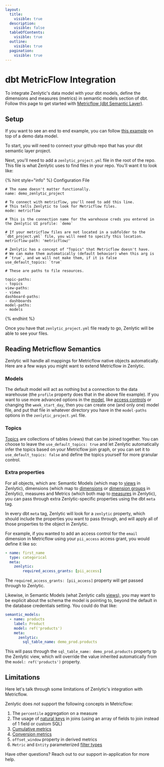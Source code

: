 ```yaml
---
layout:
  title:
    visible: true
  description:
    visible: false
  tableOfContents:
    visible: true
  outline:
    visible: true
  pagination:
    visible: true
---
```


# dbt MetricFlow Integration

To integrate Zenlytic's data model with your dbt models, define the dimensions and measures (metrics) in semantic models section of dbt. Follow this page to get started with [Metricflow (dbt Semantic Layer)](https://docs.getdbt.com/docs/get-started-dbt).

## Setup

If you want to see an end to end example, you can follow [this example](https://github.com/Zenlytic/demo-data-model/tree/metricflow) on top of a demo data model.

To start, you will need to connect your github repo that has your dbt semantic layer project.

Next, you'll need to add a `zenlytic_project.yml` file in the root of the repo. This file is what Zenlytic uses to find files in your repo. You'll want it to look like:

{% hint style="info" %}
Configuration File

```
# The name doesn't matter functionally.
name: demo_zenlytic_project

# To connect with metricflow, you'll need to add this line. 
# This tells Zenlytic to look for Metricflow files.
mode: metricflow

# This is the connection name for the warehouse creds you entered in the Zenlytic UI profile: `demo`

# If your metricflow files are not located in a subfolder to the `dbt_project.yml` file, you will need to specify this location.
metricflow-path: 'metricflow/'

# Zenlytic has a concept of "Topics" that Metricflow doesn't have. 
# We can make them automatically (default behavior) when this arg is
# `true`, and we will not make them, if it is false use_default_topics: `true`

# These are paths to file resources.

topic-paths:
- topics
view-paths:
- views
dashboard-paths:
- dashboards
model-paths:
- models
```
{% endhint %}

Once you have that `zenlytic_project.yml` file ready to go, Zenlytic will be able to see your files.

## Reading Metricflow Semantics

Zenlytic will handle all mappings for Metricflow native objects automatically. Here are a few ways you might want to extend Metricflow in Zenlytic.

### Models

The default model will act as nothing but a connection to the data warehouse (the `profile` property does that in the above file example). If you want to use more advanced options in the [model](model.md), like [access controls](access_grants.md) or changing the `week_start_day`, then you can create one (and only one) model file, and put that file in whatever directory you have in the `model-paths` options in the `zenlytic_project.yml` file.

### Topics

[Topics](topic.md) are collections of tables (views) that can be joined together. You can choose to leave the `use_default_topics: true` and let Zenlytic automatically infer the topics based on your Metricflow join graph, or you can set it to `use_default_topics: false` and define the topics yourself for more granular control.

### Extra properties

For all objects, which are: Semantic Models (which map to [views](view.md) in Zenlytic), dimensions (which map to [dimensions](dimension.md) or [dimension groups](dimension_group.md) in Zenlytic), measures and Metrics (which both map to [measures](measure.md) in Zenlytic), you can pass through extra Zenlytic-specific properties using the dbt `meta` tag.

In every dbt `meta` tag, Zenlytic will look for a `zenlytic` property, which should include the properties you want to pass through, and will apply all of those properties to the object in Zenlytic.

For example, if you wanted to add an access control for the `email` dimension in Metricflow using your `pii_access` access grant, you would define it like so:

```yaml
- name: first_name
  type: categorical
  meta:
    zenlytic:
        required_access_grants: [pii_access]
```

The `required_access_grants: [pii_access]` property will get passed through to Zenlytic.

Likewise, in Semantic Models (what Zenlytic calls [views](view.md)), you may want to be explicit about the schema the model is pointing to, beyond the default in the database credentials setting. You could do that like:

```yaml
semantic_models:
  - name: products        
    label: Product        
    model: ref('products')
    meta:
      zenlytic:
        sql_table_name: demo_prod.products
```

This will pass through the `sql_table_name: demo_prod.products` property tp the Zenlytic view, which will override the value inherited automatically from the `model: ref('products')` property.

## Limitations

Here let's talk through some limitations of Zenlytic's integration with Metricflow.

Zenlytic does _not_ support the following concepts in Metricflow:

1. The `percentile` aggregation on a measure
2. The usage of [natural keys](https://docs.getdbt.com/docs/build/entities) in joins (using an array of fields to join instead of 1 field or custom SQL)
3. [Cumulative metrics](https://docs.getdbt.com/docs/build/cumulative)
4. [Conversion metrics](https://docs.getdbt.com/docs/build/conversion)
5. `offset_window` property in derived metrics
6. `Metric` and `Entity` parameterized [filter types](https://docs.getdbt.com/docs/build/ref-metrics-in-filters)

Have other questions? Reach out to our support in-application for more help.
